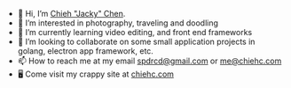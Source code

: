 - 👋 Hi, I’m [Chieh "Jacky" Chen](https://github.com/spdrcd "My profile").
- 👀 I’m interested in photography, traveling and doodling
- 🌱 I’m currently learning video editing, and front end frameworks
- 💞️ I’m looking to collaborate on some small application projects in golang, electron app framework, etc.
- 📫 How to reach me at my email spdrcd@gmail.com or me@chiehc.com
- 🖥️ Come visit my crappy site at [chiehc.com](https://chiehc.com "My website")

<!---
spdrcd/spdrcd is a ✨ special ✨ repository because its `README.md` (this file) appears on your GitHub profile.
You can click the Preview link to take a look at your changes.
--->
